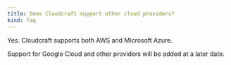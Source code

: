 ```yaml
---
title: Does Cloudcraft support other cloud providers?
kind: faq
---
```


Yes. Cloudcraft supports both AWS and Microsoft Azure.

Support for Google Cloud and other providers will be added at a later date.
